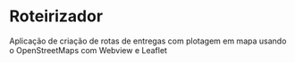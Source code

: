 # Roteirizador

Aplicação de criação de rotas de entregas com plotagem em mapa usando o OpenStreetMaps com Webview e Leaflet
